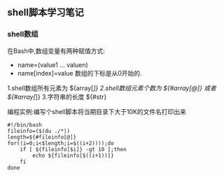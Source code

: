 ## shell脚本学习笔记

### shell数组

在Bash中,数组变量有两种赋值方式:
 + name=(value1 ... valuen)
 + name[index]=value
数组的下标是从0开始的.

1.shell数组所有元素为 ${array[*]}
2.shell数组元素个数为 ${#array[@]} 或者 ${#array[*]}
3.字符串的长度 ${#str}

编程实例:编写个shell脚本将当期目录下大于10K的文件名打印出来

```shell
#!/bin/bash
fileinfo=($(du ./*))
length=${#fileinfo[@]}
for((i=0;i<$length;i=$((i+2))));do
	if [ ${fileinfo[$i]} -gt 10 ];then
		echo ${fileinfo[$((i+1))]}
	fi
done
```

